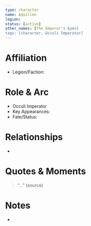 ```yaml
---
type: character
name: Aquillon
legion:
status: [active]
other_names: [The Emperor's Eyes]
tags: [character, Occuli Imperator]
---
```

# Affiliation
- Legion/Faction: 

# Role & Arc
- Occuli Imperator
- Key Appearances:  
- Fate/Status:  

# Relationships
-

# Quotes & Moments
> “...” (source)

# Notes
- 
